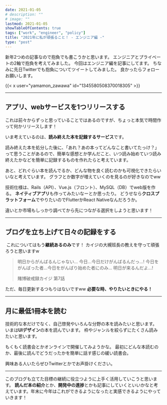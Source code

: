 ```yaml
---
date: 2021-01-05
# description: ""
# image: ""
lastmod: 2021-01-05
showTableOfContents: true
tags: ["work", "engineer", "policy"]
title: "2021年に私が頑張ること！ - エンジニア編 -"
type: "post"
---
```


新年2つめの記事なので抱負でも書こうかと思います。
エンジニアとプライベートの2軸で抱負を考えてみました。
​
今回はエンジニア編を記事にしてます。
​
ちなみに先日Twitterでも抱負についてツイートしてみました。
良かったらフォローお願いします。

{{< x user="yamamon_zawawa" id="1345580508370018305" >}}

---

## アプリ、webサービスを1つリリースする

これは前々からずっと思っていることではあるのですが、ちょっと本気で時間作って何かリリースします！

いま考えているのは、**読み終えた本を記録するサービス**です。

​
読み終えた本を処分した後に、「あれ？あの本ってどんなこと書いてたっけ？」って思うことがあるので、簡単な感想とか学んだこと、いつ読み始めていつ読み終えたかなどを簡単に記録するものを作れたらと考えています。

あと、どれぐらい本を読んでるか、どんな物を良く読むのかも可視化できたらいいなと考えています。
グラフとか数字が増えていくのを見るのが好きなのでww

技術仕様は、Rails（API）、Vue.js（フロント）、MySQL（DB）でweb版を作る。
**ネイティブアプリ**も作ってみたいなーとか思ったり。
どうせなら**クロスプラットフォーム**でやりたいのでFlutterかReact Nativeなんだろうか。

違いとか市場もしっかり調べてから先につながる選択をしようと思います！

---

## ブログを立ち上げて日々の記録をする

​
これについてはもう**継続あるのみ**です！
カイジの大槻班長の教えを守って頑張ろうと思いますw

> 明日からがんばるんじゃない...
> 今日...今日だけがんばるんだっ...!
> 今日をがんばった者...今日をがんばり始めた者にのみ...
> 明日が来るんだよ...!
>
> 賭博破戒録カイジ 第7話

ただ、毎日更新するつもりはないですww
**必要な時、やりたいときにやる！**

---

## 月に最低1冊本を読む

技術的な本だけでなく、自己啓発やいろんな分野の本を読みたいと思います。
いまは**UIデザイン**の本を読んでいます。
枠やジャンルを絞らずにたくさん読みたいと思います。

もくもく読書会とかオンラインで開催してみようかな。
最初にどんな本読むのか、最後に読んでどうだったかを簡単に話す感じの緩い読書会。

興味ある人いたらぜひTwitterとかでお声掛けください。

---
​
このブログも立てた目標の継続に役立つように上手く活用していこうと思います。
**読んだ本の紹介**とか、**開発中の進捗**とかも記事にしていくといいかなと考えています。
​
年末に今年はこれができるようになったと実感できるようにやっていきます！
